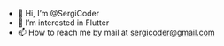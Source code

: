 - 👋 Hi, I’m @SergiCoder
- 👀 I’m interested in Flutter
- 📫 How to reach me by mail at sergicoder@gmail.com
